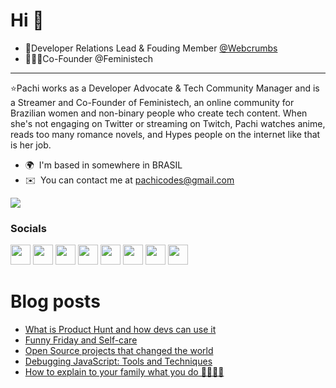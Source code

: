 Hi 👋 
============================
* 🥑Developer Relations Lead & Fouding Member [@Webcrumbs](https://github.com/webcrumbs-community)
* 👩🏽‍💻Co-Founder @Feministech
----------------------------------------------------

⭐Pachi works as a Developer Advocate & Tech Community Manager and is a Streamer and Co-Founder of Feministech, an online community for Brazilian women and non-binary people who create tech content. When she's not engaging on Twitter or streaming on Twitch, Pachi watches anime, reads too many romance novels, and Hypes people on the internet like that is her job.

* 🌍  I'm based in somewhere in BRASIL
* ✉️  You can contact me at [pachicodes@gmail.com](mailto:pachicodes@gmail.com)

<a href="https://www.twitter.com/pachicodes" target="_blank" rel="noreferrer"><img
src="https://img.shields.io/twitter/follow/pachicodes?logo=twitter&style=for-the-badge&color=0891b2&labelColor=1c1917"
/></a>

### Socials

<p align="left"> <a href="https://www.dev.to/pachicodes" target="_blank" rel="noreferrer"><img src="https://raw.githubusercontent.com/danielcranney/readme-generator/main/public/icons/socials/devdotto.svg" width="32" height="32" /></a> <a href="https://www.github.com/pachicodes" target="_blank" rel="noreferrer"><img src="https://raw.githubusercontent.com/danielcranney/readme-generator/main/public/icons/socials/github.svg" width="32" height="32" /></a> <a href="http://www.instagram.com/pachicodes" target="_blank" rel="noreferrer"><img src="https://raw.githubusercontent.com/danielcranney/readme-generator/main/public/icons/socials/instagram.svg" width="32" height="32" /></a> <a href="https://www.linkedin.com/in/pachicodes" target="_blank" rel="noreferrer"><img src="https://raw.githubusercontent.com/danielcranney/readme-generator/main/public/icons/socials/linkedin.svg" width="32" height="32" /></a> <a href="https://www.polywork.com/pachicodes" target="_blank" rel="noreferrer"><img src="https://raw.githubusercontent.com/danielcranney/readme-generator/main/public/icons/socials/polywork.svg" width="32" height="32" /></a> <a href="https://www.twitter.com/pachicodes" target="_blank" rel="noreferrer"><img src="https://raw.githubusercontent.com/danielcranney/readme-generator/main/public/icons/socials/twitter.svg" width="32" height="32" /></a> <a href="https://www.youtube.com/c/pachicodes" target="_blank" rel="noreferrer"><img src="https://raw.githubusercontent.com/danielcranney/readme-generator/main/public/icons/socials/youtube.svg" width="32" height="32" /></a> <a href="https://www.twitch.tv/pachicodes" target="_blank" rel="noreferrer"><img src="https://raw.githubusercontent.com/danielcranney/readme-generator/main/public/icons/socials/twitch.svg" width="32" height="32" /></a></p>

# Blog posts
<!-- BLOG-POST-LIST:START -->
- [What is Product Hunt and how devs can use it](https://dev.to/buildwebcrumbs/what-is-product-hunt-and-how-devs-can-use-it-gfd)
- [Funny Friday and Self-care](https://dev.to/pachicodes/funny-friday-and-self-care-560m)
- [Open Source projects that changed the world](https://dev.to/buildwebcrumbs/open-source-projects-that-changed-the-world-4d2n)
- [Debugging JavaScript: Tools and Techniques](https://dev.to/buildwebcrumbs/debugging-javascript-tools-and-techniques-2i4b)
- [How to explain to your family what you do 🤯🧠🧙🏼](https://dev.to/buildwebcrumbs/how-to-explain-to-your-family-what-you-do-1358)
<!-- BLOG-POST-LIST:END -->
